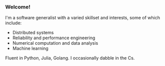 ### Welcome!

I'm a software generalist with a varied skillset and interests, some of which include:

- Distributed systems
- Reliability and performance engineering
- Numerical computation and data analysis
- Machine learning

Fluent in Python, Julia, Golang. I occasionally dabble in the Cs.
